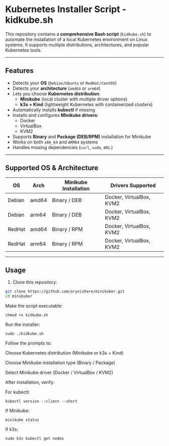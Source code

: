 # Kubernetes Installer Script - kidkube.sh

This repository contains a **comprehensive Bash script** (`kidkube.sh`) to automate the installation of a local Kubernetes environment on Linux systems. It supports multiple distributions, architectures, and popular Kubernetes tools.  

---

## Features

- Detects your **OS** (`Debian/Ubuntu` or `RedHat/CentOS`)  
- Detects your **architecture** (`amd64` or `arm64`)  
- Lets you choose **Kubernetes distribution**:  
  - **Minikube** (local cluster with multiple driver options)  
  - **k3s + Kind** (lightweight Kubernetes with containerized clusters)  
- Automatically installs **kubectl** if missing  
- Installs and configures **Minikube drivers**:  
  - Docker  
  - VirtualBox  
  - KVM2  
- Supports **Binary** and **Package (DEB/RPM)** installation for Minikube  
- Works on both `x86_64` and `ARM64` systems  
- Handles missing dependencies (`curl`, `sudo`, etc.)  

---

## Supported OS & Architecture

| OS       | Arch   | Minikube Installation | Drivers Supported |
|----------|--------|--------------------|-----------------|
| Debian   | amd64  | Binary / DEB       | Docker, VirtualBox, KVM2 |
| Debian   | arm64  | Binary / DEB       | Docker, VirtualBox, KVM2 |
| RedHat   | amd64  | Binary / RPM       | Docker, VirtualBox, KVM2 |
| RedHat   | arm64  | Binary / RPM       | Docker, VirtualBox, KVM2 |

---

## Usage

1. Clone this repository:

```bash
git clone https://github.com/arynishere/minikuber.git
cd minikuber
```
Make the script executable:

```
chmod +x kidkube.sh
```
Run the installer:
```
sudo ./kidkube.sh
```
Follow the prompts to:

Choose Kubernetes distribution (Minikube or k3s + Kind)

Choose Minikube installation type (Binary / Package)

Select Minikube driver (Docker / VirtualBox / KVM2)

After installation, verify:

For kubectl:

```
kubectl version --client --short
```
If Minikube:
```
minikube status
```
If k3s:
```
sudo k3s kubectl get nodes
```
